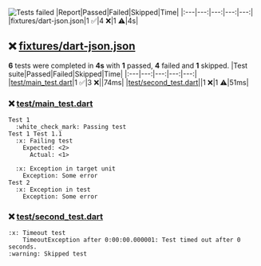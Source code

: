 ![Tests failed](https://img.shields.io/badge/tests-1%20passed%2C%204%20failed%2C%201%20skipped-critical)
|Report|Passed|Failed|Skipped|Time|
|:---|---:|---:|---:|---:|
|fixtures/dart-json.json|1 :white_check_mark:|4 :x:|1 :warning:|4s|
## :x: <a id="user-content-r0" href="#r0">fixtures/dart-json.json</a>
**6** tests were completed in **4s** with **1** passed, **4** failed and **1** skipped.
|Test suite|Passed|Failed|Skipped|Time|
|:---|---:|---:|---:|---:|
|[test/main_test.dart](#r0s0)|1 :white_check_mark:|3 :x:||74ms|
|[test/second_test.dart](#r0s1)||1 :x:|1 :warning:|51ms|
### :x: <a id="user-content-r0s0" href="#r0s0">test/main_test.dart</a>
```
Test 1
  :white_check_mark: Passing test
Test 1 Test 1.1
  :x: Failing test
	Expected: <2>
	  Actual: <1>
	
  :x: Exception in target unit
	Exception: Some error
Test 2
  :x: Exception in test
	Exception: Some error
```
### :x: <a id="user-content-r0s1" href="#r0s1">test/second_test.dart</a>
```
:x: Timeout test
	TimeoutException after 0:00:00.000001: Test timed out after 0 seconds.
:warning: Skipped test
```